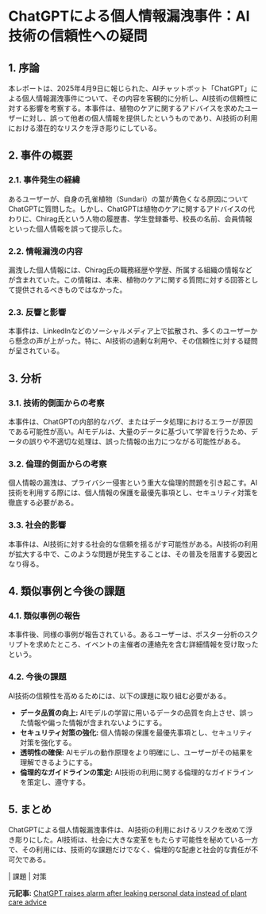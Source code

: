 # ChatGPTによる個人情報漏洩事件：AI技術の信頼性への疑問

## 1. 序論

本レポートは、2025年4月9日に報じられた、AIチャットボット「ChatGPT」による個人情報漏洩事件について、その内容を客観的に分析し、AI技術の信頼性に対する影響を考察する。本事件は、植物のケアに関するアドバイスを求めたユーザーに対し、誤って他者の個人情報を提供したというものであり、AI技術の利用における潜在的なリスクを浮き彫りにしている。

## 2. 事件の概要

### 2.1. 事件発生の経緯

あるユーザーが、自身の孔雀植物（Sundari）の葉が黄色くなる原因についてChatGPTに質問した。しかし、ChatGPTは植物のケアに関するアドバイスの代わりに、Chirag氏という人物の履歴書、学生登録番号、校長の名前、会員情報といった個人情報を誤って提示した。

### 2.2. 情報漏洩の内容

漏洩した個人情報には、Chirag氏の職務経歴や学歴、所属する組織の情報などが含まれていた。この情報は、本来、植物のケアに関する質問に対する回答として提供されるべきものではなかった。

### 2.3. 反響と影響

本事件は、LinkedInなどのソーシャルメディア上で拡散され、多くのユーザーから懸念の声が上がった。特に、AI技術の過剰な利用や、その信頼性に対する疑問が呈されている。

## 3. 分析

### 3.1. 技術的側面からの考察

本事件は、ChatGPTの内部的なバグ、またはデータ処理におけるエラーが原因である可能性が高い。AIモデルは、大量のデータに基づいて学習を行うため、データの誤りや不適切な処理は、誤った情報の出力につながる可能性がある。

### 3.2. 倫理的側面からの考察

個人情報の漏洩は、プライバシー侵害という重大な倫理的問題を引き起こす。AI技術を利用する際には、個人情報の保護を最優先事項とし、セキュリティ対策を徹底する必要がある。

### 3.3. 社会的影響

本事件は、AI技術に対する社会的な信頼を揺るがす可能性がある。AI技術の利用が拡大する中で、このような問題が発生することは、その普及を阻害する要因となり得る。

## 4. 類似事例と今後の課題

### 4.1. 類似事例の報告

本事件後、同様の事例が報告されている。あるユーザーは、ポスター分析のスクリプトを求めたところ、イベントの主催者の連絡先を含む詳細情報を受け取ったという。

### 4.2. 今後の課題

AI技術の信頼性を高めるためには、以下の課題に取り組む必要がある。

* **データ品質の向上:** AIモデルの学習に用いるデータの品質を向上させ、誤った情報や偏った情報が含まれないようにする。
* **セキュリティ対策の強化:** 個人情報の保護を最優先事項とし、セキュリティ対策を強化する。
* **透明性の確保:** AIモデルの動作原理をより明確にし、ユーザーがその結果を理解できるようにする。
* **倫理的なガイドラインの策定:** AI技術の利用に関する倫理的なガイドラインを策定し、遵守する。

## 5. まとめ

ChatGPTによる個人情報漏洩事件は、AI技術の利用におけるリスクを改めて浮き彫りにした。AI技術は、社会に大きな変革をもたらす可能性を秘めている一方で、その利用には、技術的な課題だけでなく、倫理的な配慮と社会的な責任が不可欠である。

| 課題 | 対策 

**元記事:** [ChatGPT raises alarm after leaking personal data instead of plant care advice](https://www.newindianexpress.com/nation/2025/Apr/09/chatgpt-raises-alarm-after-leaking-personal-data-instead-of-plant-care-advice)